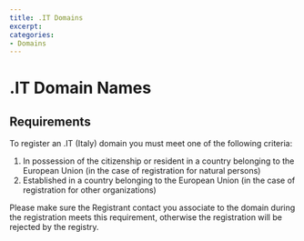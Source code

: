```yaml
---
title: .IT Domains
excerpt: 
categories:
- Domains
---
```


# .IT Domain Names

## Requirements

To register an .IT (Italy) domain you must meet one of the following criteria:

1. In possession of the citizenship or resident in a country belonging to the European Union (in the case of registration for natural persons)
1. Established in a country belonging to the European Union (in the case of registration for other organizations)

Please make sure the Registrant contact you associate to the domain during the registration meets this requirement, otherwise the registration will be rejected by the registry.
